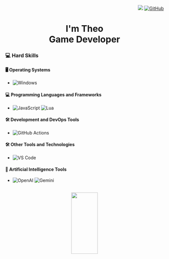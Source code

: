 <div align="right">
  
![](https://komarev.com/ghpvc/?username=soucria973&color=006bed)
[![GitHub](https://img.shields.io/github/followers/soucria973?label=follow&style=social)](https://github.com/soucria973)
</div>
<div align="center">
  
# I'm Theo  <br> Game Developer 
</div>

### 💻 Hard Skills

#### 🖥️ Operating Systems
- ![Windows](https://img.shields.io/badge/Windows-333333?style=plastic&logo=windows&logoColor=0078D6) 

#### 💻 Programming Languages ​​and Frameworks
- ![JavaScript](https://img.shields.io/badge/-JavaScript-333333?style=plastic&logo=javascript)  ![Lua](https://img.shields.io/badge/-Lua-333333?style=plastic&logo=lua&logoColor=blue)


#### 🛠️ Development and DevOps Tools
- ![GitHub Actions](https://img.shields.io/badge/-GitHub_Actions-333333?style=plastic&logo=github-actions) 


#### 🛠 Other Tools and Technologies
- ![VS Code](https://img.shields.io/badge/-VS%20Code-333333?style=plastic&logo=visualstudiocode)

#### 🤖 Artificial Intelligence Tools
- ![OpenAI](https://img.shields.io/badge/-OpenAI-333333?style=plastic&logo=openai) ![Gemini](https://img.shields.io/badge/-Gemini-333333?style=plastic&logo=google)

##
 


<div align="center">  
  <img width="41%" height="195px" src="https://github-readme-stats.vercel.app/api/top-langs/?username=soucria973&layout=compact&hide_border=true&title_color=00bfbf&text_color=00bfbf&bg_color=0d1117&hide=assembly,c%2b%2b,cmake,css,html,jupyter%20notebook,vhdl&exclude_repo=dotfiles" />
</div>
